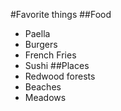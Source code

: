 #Favorite things
##Food
* Paella 
* Burgers
* French Fries
* Sushi
##Places
* Redwood forests
* Beaches
* Meadows
